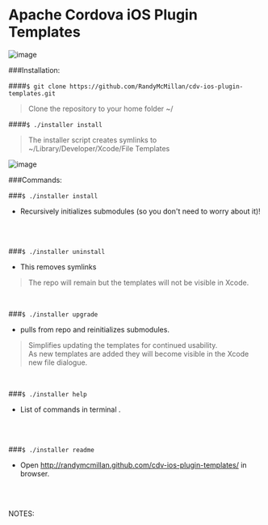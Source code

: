 Apache Cordova iOS Plugin Templates
===

![image](https://raw.github.com/RandyMcMillan/cdv-ios-plugin-templates/master/ScreenShots/ScreenShot.png)


###Installation:

####`$ git clone https://github.com/RandyMcMillan/cdv-ios-plugin-templates.git`
>Clone the repository to your home folder ~/

####`$ ./installer install`
>The installer script creates symlinks to ~/Library/Developer/Xcode/File Templates 


![image](https://raw.github.com/RandyMcMillan/cdv-ios-plugin-templates/master/ScreenShots/ScreenShot5.png)

###Commands:

###`$ ./installer install` 
- Recursively initializes submodules (so you don't need to worry about it)! 
<br>
<br>

###`$ ./installer uninstall`
- This removes symlinks
>The repo will remain but the templates will not be visible in Xcode.
<br>

###`$ ./installer upgrade`
- pulls from repo and reinitializes submodules.
>Simplifies updating the templates for continued usability.<br>
>As new templates are added they will become visible in the Xcode new file dialogue.
<br>

###`$ ./installer help`
- List of commands in terminal .
<br>
<br>

###`$ ./installer readme`
- Open http://randymcmillan.github.com/cdv-ios-plugin-templates/ in browser. 
<br>
<br>




NOTES: 


